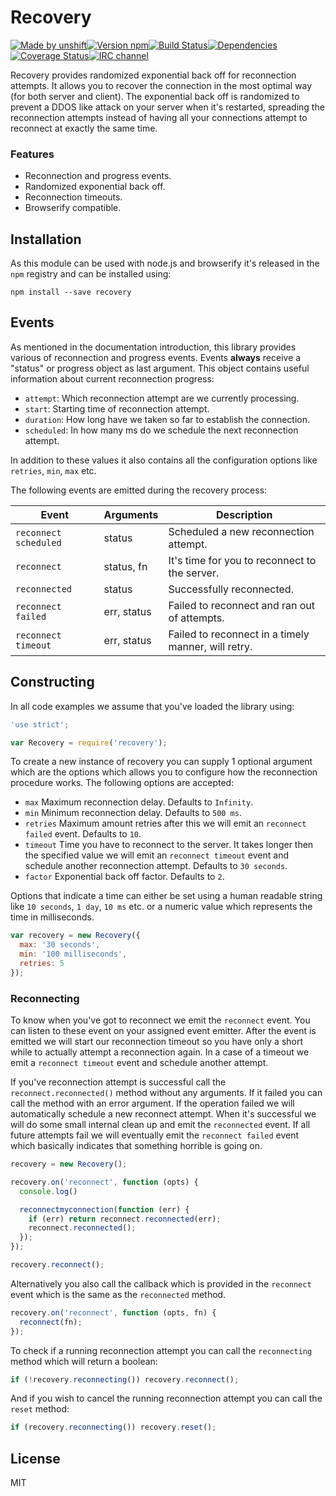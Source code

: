 # Recovery

[![Made by unshift](https://img.shields.io/badge/made%20by-unshift-00ffcc.svg?style=flat-square)](http://unshift.io)[![Version npm](http://img.shields.io/npm/v/recovery.svg?style=flat-square)](http://browsenpm.org/package/recovery)[![Build Status](http://img.shields.io/travis/unshiftio/recovery/master.svg?style=flat-square)](https://travis-ci.org/unshiftio/recovery)[![Dependencies](https://img.shields.io/david/unshiftio/recovery.svg?style=flat-square)](https://david-dm.org/unshiftio/recovery)[![Coverage Status](http://img.shields.io/coveralls/unshiftio/recovery/master.svg?style=flat-square)](https://coveralls.io/r/unshiftio/recovery?branch=master)[![IRC channel](http://img.shields.io/badge/IRC-irc.freenode.net%23unshift-00a8ff.svg?style=flat-square)](http://webchat.freenode.net/?channels=unshift)

Recovery provides randomized exponential back off for reconnection attempts. It
allows you to recover the connection in the most optimal way (for both server
and client). The exponential back off is randomized to prevent a DDOS like
attack on your server when it's restarted, spreading the reconnection attempts
instead of having all your connections attempt to reconnect at exactly the same
time.

### Features

- Reconnection and progress events.
- Randomized exponential back off.
- Reconnection timeouts.
- Browserify compatible.

## Installation

As this module can be used with node.js and browserify it's released in the `npm`
registry and can be installed using:

```
npm install --save recovery
```

## Events

As mentioned in the documentation introduction, this library provides various of
reconnection and progress events. Events **always** receive a "status" or
progress object as last argument. This object contains useful information about
current reconnection progress:

- `attempt`:  Which reconnection attempt are we currently processing.
- `start`: Starting time of reconnection attempt.
- `duration`: How long have we taken so far to establish the connection.
- `scheduled`: In how many ms do we schedule the next reconnection attempt.

In addition to these values it also contains all the configuration options like
`retries`, `min`, `max` etc.

The following events are emitted during the recovery process:

Event                 | Arguments   | Description
----------------------|-------------|-----------------------------------------------------
`reconnect scheduled` | status      | Scheduled a new reconnection attempt.
`reconnect`           | status, fn  | It's time for you to reconnect to the server.
`reconnected`         | status      | Successfully reconnected.
`reconnect failed`    | err, status | Failed to reconnect and ran out of attempts.
`reconnect timeout`   | err, status | Failed to reconnect in a timely manner, will retry.

## Constructing

In all code examples we assume that you've loaded the library using:

```js
'use strict';

var Recovery = require('recovery');
```

To create a new instance of recovery you can supply 1 optional argument which
are the options which allows you to configure how the reconnection procedure
works. The following options are accepted:

- `max` Maximum reconnection delay. Defaults to `Infinity`.
- `min` Minimum reconnection delay. Defaults to `500 ms`.
- `retries` Maximum amount retries after this we will emit an `reconnect failed` 
  event. Defaults to `10`.
- `timeout` Time you have to reconnect to the server. It takes longer then the
  specified value we will emit an `reconnect timeout` event and schedule another
  reconnection attempt. Defaults to `30 seconds`.
- `factor` Exponential back off factor. Defaults to `2`.

Options that indicate a time can either be set using a human readable string
like `10 seconds`, `1 day`, `10 ms` etc. or a numeric value which represents the
time in milliseconds.

```js
var recovery = new Recovery({
  max: '30 seconds',
  min: '100 milliseconds',
  retries: 5
});
```

### Reconnecting

To know when you've got to reconnect we emit the `reconnect` event. You can
listen to these event on your assigned event emitter. After the event is emitted
we will start our reconnection timeout so you have only a short while to
actually attempt a reconnection again. In a case of a timeout we emit
a `reconnect timeout` event and schedule another attempt.

If you've reconnection attempt is successful call the `reconnect.reconnected()`
method without any arguments. If it failed you can call the method with an error
argument. If the operation failed we will automatically schedule a new reconnect
attempt. When it's successful we will do some small internal clean up and emit
the `reconnected` event. If all future attempts fail we will eventually emit the
`reconnect failed` event which basically indicates that something horrible is
going on.

```js
recovery = new Recovery();

recovery.on('reconnect', function (opts) {
  console.log()

  reconnectmyconnection(function (err) {
    if (err) return reconnect.reconnected(err);
    reconnect.reconnected();
  });
});

recovery.reconnect();
```

Alternatively you also call the callback which is provided in the `reconnect`
event which is the same as the `reconnected` method.

```js
recovery.on('reconnect', function (opts, fn) {
  reconnect(fn);
});
```

To check if a running reconnection attempt you can call the `reconnecting`
method which will return a boolean:

```js
if (!recovery.reconnecting()) recovery.reconnect();
```

And if you wish to cancel the running reconnection attempt you can call the
`reset` method:

```js
if (recovery.reconnecting()) recovery.reset();
```

## License

MIT
